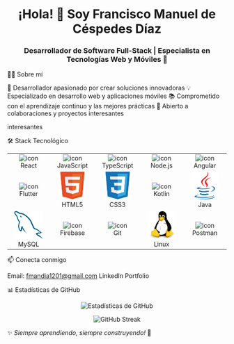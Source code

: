 <h1 align="center">¡Hola! 👋 Soy Francisco Manuel de Céspedes Díaz</h1>
<h3 align="center">Desarrollador de Software Full-Stack | Especialista en Tecnologías Web y Móviles 🚀</h3>
👨‍💻 Sobre mí

🌱 Desarrollador apasionado por crear soluciones innovadoras
💡 Especializado en desarrollo web y aplicaciones móviles
📚 Comprometido con el aprendizaje continuo y las mejores prácticas
🤝 Abierto a colaboraciones y proyectos interesantes

interesantes

🛠️ Stack Tecnológico
<table>
  <tr>
    <td align="center" width="96">
      <img src="https://techstack-generator.vercel.app/react-icon.svg" alt="icon" width="65" height="65" />
      <br>React
    </td>
    <td align="center" width="96">
      <img src="https://techstack-generator.vercel.app/js-icon.svg" alt="icon" width="65" height="65" />
      <br>JavaScript
    </td>
    <td align="center" width="96">
      <img src="https://techstack-generator.vercel.app/ts-icon.svg" alt="icon" width="65" height="65" />
      <br>TypeScript
    </td>
    <td align="center" width="96">
      <img src="https://techstack-generator.vercel.app/nodejs-icon.svg" alt="icon" width="65" height="65" />
      <br>Node.js
    </td>
    <td align="center" width="96">
      <img src="https://angular.io/assets/images/logos/angular/angular.svg" alt="icon" width="65" height="65" />
      <br>Angular
    </td>
  </tr>
  <tr>
    <td align="center" width="96">
      <img src="https://www.vectorlogo.zone/logos/flutterio/flutterio-icon.svg" alt="icon" width="65" height="65" />
      <br>Flutter
    </td>
    <td align="center" width="96">
      <img src="https://raw.githubusercontent.com/devicons/devicon/master/icons/html5/html5-original.svg" alt="icon" width="65" height="65" />
      <br>HTML5
    </td>
    <td align="center" width="96">
      <img src="https://raw.githubusercontent.com/devicons/devicon/master/icons/css3/css3-original.svg" alt="icon" width="65" height="65" />
      <br>CSS3
    </td>
    <td align="center" width="96">
      <img src="https://www.vectorlogo.zone/logos/kotlinlang/kotlinlang-icon.svg" alt="icon" width="65" height="65" />
      <br>Kotlin
    </td>
    <td align="center" width="96">
      <img src="https://raw.githubusercontent.com/devicons/devicon/master/icons/java/java-original.svg" alt="icon" width="65" height="65" />
      <br>Java
    </td>
  </tr>
  <tr>
    <td align="center" width="96">
      <img src="https://raw.githubusercontent.com/devicons/devicon/master/icons/mysql/mysql-original.svg" alt="icon" width="65" height="65" />
      <br>MySQL
    </td>
    <td align="center" width="96">
      <img src="https://www.vectorlogo.zone/logos/firebase/firebase-icon.svg" alt="icon" width="65" height="65" />
      <br>Firebase
    </td>
    <td align="center" width="96">
      <img src="https://www.vectorlogo.zone/logos/git-scm/git-scm-icon.svg" alt="icon" width="65" height="65" />
      <br>Git
    </td>
    <td align="center" width="96">
      <img src="https://raw.githubusercontent.com/devicons/devicon/master/icons/linux/linux-original.svg" alt="icon" width="65" height="65" />
      <br>Linux
    </td>
    <td align="center" width="96">
      <img src="https://www.vectorlogo.zone/logos/getpostman/getpostman-icon.svg" alt="icon" width="65" height="65" />
      <br>Postman
    </td>
  </tr>
</table>

📫 Conecta conmigo

Email: fmandia1201@gmail.com
LinkedIn <!-- Añade tu URL de LinkedIn -->
Portfolio <!-- Añade tu URL de portfolio si tienes uno -->

📊 Estadísticas de GitHub
<p align="center">
  <img src="https://github-readme-stats.vercel.app/api?username=TU_USERNAME&show_icons=true&theme=radical" alt="Estadísticas de GitHub" />
</p>
<p align="center">
  <img src="https://github-readme-streak-stats.herokuapp.com/?user=TU_USERNAME&theme=radical" alt="GitHub Streak" />
</p>


✨ _Siempre aprendiendo, siempre construyendo!_ 🚀

<!---
Franma2005/Franma2005 is a ✨ special ✨ repository because its `README.md` (this file) appears on your GitHub profile.
You can click the Preview link to take a look at your changes.
--->
